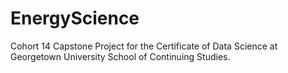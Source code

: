 # EnergyScience
Cohort 14 Capstone Project for the Certificate of Data Science at Georgetown University School of Continuing Studies.
